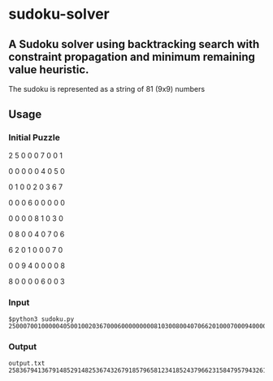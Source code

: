 # sudoku-solver
## A Sudoku solver using backtracking search with constraint propagation and minimum remaining value heuristic.

The sudoku is represented as a string of 81 (9x9) numbers

## Usage
### Initial Puzzle

2 5 0 0 0 7 0 0 1 

0 0 0 0 0 4 0 5 0 

0 1 0 0 2 0 3 6 7 

0 0 0 6 0 0 0 0 0 

0 0 0 0 8 1 0 3 0 

0 8 0 0 4 0 7 0 6 

6 2 0 1 0 0 0 7 0 

0 0 9 4 0 0 0 0 8 

8 0 0 0 0 6 0 0 3 

### Input
```
$python3 sudoku.py 250007001000004050010020367000600000000081030080040706620100070009400008800006003
```
### Output
```
output.txt
258367941367914852914825367432679185796581234185243796623158479579432618841796523

